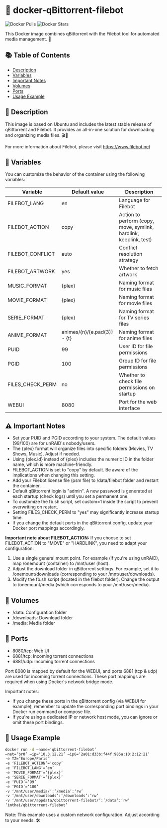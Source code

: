 # 🐳 docker-qBittorrent-filebot
![Docker Pulls](https://img.shields.io/docker/pulls/imthai/qbittorrent-filebot)
![Docker Stars](https://img.shields.io/docker/stars/imthai/qbittorrent-filebot)

This Docker image combines qBittorrent with the Filebot tool for automated media management. 🚀

## 📚 Table of Contents
- [Description](#description)
- [Variables](#variables)
- [Important Notes](#important-notes)
- [Volumes](#volumes)
- [Ports](#ports)
- [Usage Example](#usage-example)

## 📝 Description

This image is based on Ubuntu and includes the latest stable release of qBittorrent and Filebot. It provides an all-in-one solution for downloading and organizing media files. 🎬🎵

For more information about Filebot, please visit https://www.filebot.net

## 🔧 Variables

You can customize the behavior of the container using the following variables:

| Variable | Default value | Description |
| -------- | ------------- | ----------- |
| FILEBOT_LANG | en | Language for Filebot |
| FILEBOT_ACTION | copy | Action to perform (copy, move, symlink, hardlink, keeplink, test) |
| FILEBOT_CONFLICT | auto | Conflict resolution strategy |
| FILEBOT_ARTWORK | yes | Whether to fetch artwork |
| MUSIC_FORMAT | {plex} | Naming format for music files |
| MOVIE_FORMAT | {plex} | Naming format for movie files |
| SERIE_FORMAT | {plex} | Naming format for TV series files |
| ANIME_FORMAT | animes/{n}/{e.pad(3)} - {t} | Naming format for anime files |
| PUID | 99 | User ID for file permissions |
| PGID | 100 | Group ID for file permissions |
| FILES_CHECK_PERM | no | Whether to check file permissions on startup |
| WEBUI | 8080 | Port for the web interface |

## ⚠️ Important Notes

- Set your PUID and PGID according to your system. The default values (99/100) are for unRAID's nobody/users.
- The {plex} format will organize files into specific folders (Movies, TV Shows, Music). Adjust if needed.
- Using {plex.id} instead of {plex} includes the numeric ID in the folder name, which is more machine-friendly.
- FILEBOT_ACTION is set to "copy" by default. Be aware of the implications when changing this setting.
- Add your Filebot license file (psm file) to /data/filebot folder and restart the container.
- Default qBittorrent login is "admin". A new password is generated at each startup (check logs) until you set a permanent one.
- To customize the fb.sh script, set custom=1 inside the script to prevent overwriting on restart.
- Setting FILES_CHECK_PERM to "yes" may significantly increase startup time.
- If you change the default ports in the qBittorrent config, update your Docker port mappings accordingly.

**Important note about FILEBOT_ACTION:**
If you choose to set FILEBOT_ACTION to "MOVE" or "HARDLINK", you need to adapt your configuration:
1. Use a single general mount point. For example (if you're using unRAID), map /onemount (container) to /mnt/user (host).
2. Adjust the download folder in qBittorrent settings. For example, set it to /onemount/downloads (corresponding to your /mnt/user/downloads).
3. Modify the fb.sh script (located in the filebot folder). Change the output to /onemount/media (which corresponds to your /mnt/user/media).

## 📂 Volumes

- /data: Configuration folder
- /downloads: Download folder
- /media: Media folder

## 🔌 Ports

- 8080/tcp: Web UI
- 6881/tcp: Incoming torrent connections
- 6881/udp: Incoming torrent connections

Port 8080 is mapped by default for the WEBUI, and ports 6881 (tcp & udp) are used for incoming torrent connections. These port mappings are required when using Docker's network bridge mode.

Important notes:
- If you change these ports in the qBittorrent config (via WEBUI for example), remember to update the corresponding port bindings in your Docker run command or compose file.
- If you're using a dedicated IP or network host mode, you can ignore or omit these port bindings.

## 🚀 Usage Example
```sh
docker run -d –name=‘qbittorrent-filebot’ 
–net=‘br0’ –ip=‘10.3.12.21’ –ip6=‘2a01:d33b:f44f:985a:10:2:12:21’ 
-e TZ=“Europe/Paris” 
-e ‘FILEBOT_ACTION’=‘copy’ 
-e ‘FILEBOT_LANG’=‘en’ 
-e ‘MOVIE_FORMAT’=’{plex}’ 
-e ‘SERIE_FORMAT’=’{plex}’ 
-e ‘PUID’=‘99’ 
-e ‘PGID’=‘100’ 
-v ‘/mnt/user/media/’:’/media’:‘rw’ 
-v ‘/mnt/user/downloads’:’/downloads’:‘rw’ 
-v ‘/mnt/user/appdata/qbittorrent-filebot/’:’/data’:‘rw’ 
‘imthai/qbittorrent-filebot’
```

Note: This example uses a custom network configuration. Adjust according to your needs. 🛠️
